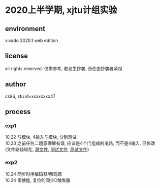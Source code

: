 # 2020上半学期, xjtu计组实验

## environment

vivado 2020.1 web edition

## license

all rights reserved.
仅供参考, 若发生抄袭, 责任由抄袭者承担

## author

cs86, stu id=xxxxxxxx47

## process

### exp1

10.22 与模块, 4输入与模块, 分别测试  
10.23 之前任务二题意理解有误, 应该是4个门组成的电路, 而不是4输入, 已修改(文件路径较乱, [源文件](./exp_1/exp_1.srcs/sources_1/new/), [测试文件](./exp_1/exp_1.srcs/sim_1/new/), [测试文件](./exp_1/exp_1.srcs/sim_2/new/))

### exp2

10.24 同步时序编码器/解码器  
10.24 带使能, 复位的同步D触发器
